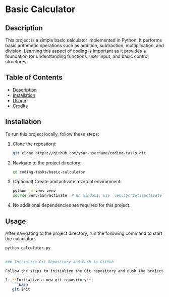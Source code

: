 # Basic Calculator

## Description
This project is a simple basic calculator implemented in Python. It performs basic arithmetic operations such as addition, subtraction, multiplication, and division. Learning this aspect of coding is important as it provides a foundation for understanding functions, user input, and basic control structures.

## Table of Contents
- [Description](#description)
- [Installation](#installation)
- [Usage](#usage)
- [Credits](#credits)

## Installation
To run this project locally, follow these steps:

1. Clone the repository:
    ```bash
    git clone https://github.com/your-username/coding-tasks.git
    ```

2. Navigate to the project directory:
    ```bash
    cd coding-tasks/basic-calculator
    ```

3. (Optional) Create and activate a virtual environment:
    ```bash
    python -m venv venv
    source venv/bin/activate  # On Windows, use `venv\Scripts\activate`
    ```

4. No additional dependencies are required for this project.

## Usage
After navigating to the project directory, run the following command to start the calculator:
```bash
python calculator.py
 

### Initialize Git Repository and Push to GitHub

Follow the steps to initialize the Git repository and push the project to GitHub:

1. **Initialize a new git repository**:
   ```bash
   git init
